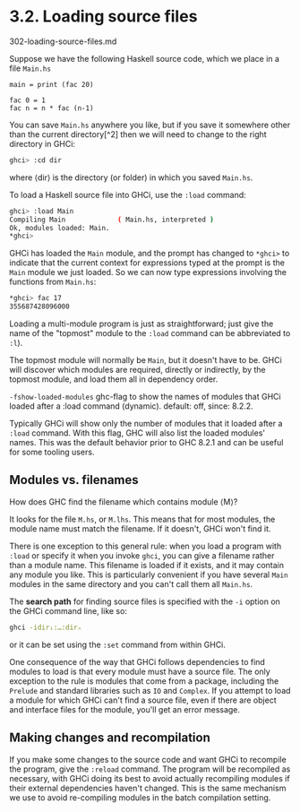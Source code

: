 # 3.2. Loading source files

302-loading-source-files.md

Suppose we have the following Haskell source code, which we place in a file `Main.hs`


    main = print (fac 20)

    fac 0 = 1
    fac n = n * fac (n-1)

You can save `Main.hs` anywhere you like, but if you save it somewhere other than the current directory[^2] then we will need to change to the right directory in GHCi:

```bash
ghci> :cd dir
```

where ⟨dir⟩ is the directory (or folder) in which you saved `Main.hs`.

To load a Haskell source file into GHCi, use the `:load` command:

```bash
ghci> :load Main
Compiling Main             ( Main.hs, interpreted )
Ok, modules loaded: Main.
*ghci>
```

GHCi has loaded the `Main` module, and the prompt has changed to `*ghci>` to indicate that the current context for expressions typed at the prompt is the `Main` module we just loaded. So we can now type expressions involving the functions from `Main.hs`:

```bash
*ghci> fac 17
355687428096000
```

Loading a multi-module program is just as straightforward; just give the name of the "topmost" module to the `:load` command can be abbreviated to `:l`).

The topmost module will normally be `Main`, but it doesn't have to be. GHCi will discover which modules are required, directly or indirectly, by the topmost module, and load them all in dependency order.

`-fshow-loaded-modules` ghc-flag to show the names of modules that GHCi loaded after a :load command (dynamic). default: off, since: 8.2.2.

Typically GHCi will show only the number of modules that it loaded after a `:load` command. With this flag, GHC will also list the loaded modules' names. This was the default behavior prior to GHC 8.2.1 and can be useful for some tooling users.


## Modules vs. filenames

How does GHC find the filename which contains module ⟨M⟩?

It looks for the file `M.hs`, or `M.lhs`. This means that for most modules, the module name must match the filename. If it doesn't, GHCi won't find it.

There is one exception to this general rule: when you load a program with `:load` or specify it when you invoke `ghci`, you can give a filename rather than a module name. This filename is loaded if it exists, and it may contain any module you like. This is particularly convenient if you have several `Main` modules in the same directory and you can't call them all `Main.hs`.

The **search path** for finding source files is specified with the `-i` option on the GHCi command line, like so:

```bash
ghci -idir₁:…:dirₙ
```

or it can be set using the `:set` command from within GHCi.

One consequence of the way that GHCi follows dependencies to find modules to load is that every module must have a source file. The only exception to the rule is modules that come from a package, including the `Prelude` and standard libraries such as `IO` and `Complex`. If you attempt to load a module for which GHCi can't find a source file, even if there are object and interface files for the module, you'll get an error message.


## Making changes and recompilation

If you make some changes to the source code and want GHCi to recompile the program, give the `:reload` command. The program will be recompiled as necessary, with GHCi doing its best to avoid actually recompiling modules if their external dependencies haven't changed. This is the same mechanism we use to avoid re-compiling modules in the batch compilation setting.
